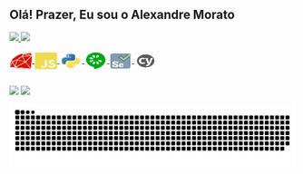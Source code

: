 ## Olá! Prazer, Eu sou o Alexandre Morato 
 <div>
  <a href="https://github.com/ale">
  <img height="180em" src="https://github-readme-stats.vercel.app/api?username=alexandremorato&show_icons=true&theme=flag-india&include_all_commits=true&count_private=true"/>
  <img height="180em" src="https://github-readme-stats.vercel.app/api/top-langs/?username=alexandremorato&layout=compact&langs_count=7&theme=flag-india"/>
</div>
<div style="display: inline_block"><br>
  <img align="center" alt="Ruby" height="30" width="40" src="https://raw.githubusercontent.com/devicons/devicon/master/icons/ruby/ruby-plain.svg">
  <img align="center" alt="Js" height="30" width="40" src="https://raw.githubusercontent.com/devicons/devicon/master/icons/javascript/javascript-plain.svg">
  <img align="center" alt="Python" height="30" width="40" src="https://raw.githubusercontent.com/devicons/devicon/master/icons/python/python-original.svg">
  <img align="center" alt="Cucumber" height="30" width="40" src="https://raw.githubusercontent.com/devicons/devicon/master/icons/cucumber/cucumber-plain.svg">
  <img align="center" alt="React" height="30" width="40" src="https://github.com/alexandremorato/alexandremorato/blob/main/icons/selenium.svg">
  <img align="center" alt="HTML" height="30" width="40" src="https://github.com/alexandremorato/alexandremorato/blob/main/icons/cypress.svg">
  
  ##
 
<div>
 <a href="https://www.linkedin.com/in/alexandre-morato-de-oliveira" target="_blank"><img src="https://img.shields.io/badge/-LinkedIn-%230077B5?style=for-the-badge&logo=linkedin&logoColor=white" target="_blank"></a>
 <a href = "mailto:web_doc@hotmail.com"><img src="https://img.shields.io/badge/-Outlook-%23333?style=for-the-badge&logo=gmail&logoColor=white" target="_blank"></a>
  
 ![Snake animation](https://github.com/alexandremorato/alexandremorato/blob/output/github-contribution-grid-snake.svg)
 
</div>
